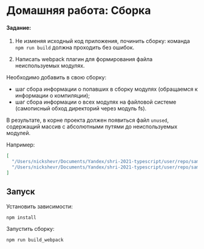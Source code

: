 # Домашняя работа: Сборка

#### Задание:

1) Не изменяя исходный код приложения, починить сборку: команда `npm run build` должна проходить без ошибок.

2) Написать webpack плагин для формирования файла неиспользуемых модулях.

Необходимо добавить в свою сборку:
- шаг сбора информации о попавших в сборку модулях (обращаемся к информации о компиляции);
- шаг сбора информации о всех модулях на файловой системе (самописный обход директорий через модуль fs).

В результате, в корне проекта должен появиться файл `unused`, содержащий массив с абсолютными путями до неиспользуемых модулей.

Например:
```json
[
  "/Users/nickshevr/Documents/Yandex/shri-2021-typescript/user/repo/sample/rhuhp.css",
  "/Users/nickshevr/Documents/Yandex/shri-2021-typescript/user/repo/sample/u5gvv.js"
]
```


## Запуск

Установить зависимости:

  ```
 npm install
 ```
 Запустить сборку:
  ```
 npm run build_webpack
 ```
